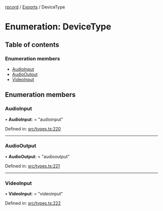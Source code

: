 [rpcord](../README.md) / [Exports](../modules.md) / DeviceType

# Enumeration: DeviceType

## Table of contents

### Enumeration members

- [AudioInput](devicetype.md#audioinput)
- [AudioOutput](devicetype.md#audiooutput)
- [VideoInput](devicetype.md#videoinput)

## Enumeration members

### AudioInput

• **AudioInput**: = "audioinput"

Defined in: [src/types.ts:220](https://github.com/DjDeveloperr/RPCord/blob/43e46ce/src/types.ts#L220)

___

### AudioOutput

• **AudioOutput**: = "audiooutput"

Defined in: [src/types.ts:221](https://github.com/DjDeveloperr/RPCord/blob/43e46ce/src/types.ts#L221)

___

### VideoInput

• **VideoInput**: = "videoinput"

Defined in: [src/types.ts:222](https://github.com/DjDeveloperr/RPCord/blob/43e46ce/src/types.ts#L222)
